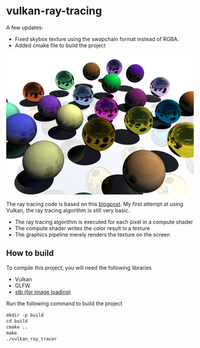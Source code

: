 # vulkan-ray-tracing

A few updates:
- Fixed skybox texture using the swapchain format instead of RGBA.
- Added cmake file to build the project

![Ray traced spheres](ray_tracing.jpg)

The ray tracing code is based on this [blogpost](http://blog.three-eyed-games.com/2018/05/03/gpu-ray-tracing-in-unity-part-1/).
My first attempt at using Vulkan, the ray tracing algorithm is still very basic.
 - The ray tracing algorithm is executed for each pixel in a compute shader
 - The compute shader writes the color result in a texture
 - The graphics pipeline merely renders the texture on the screen

## How to build
To compile this project, you will need the following libraries
 - Vulkan
 - GLFW
 - [stb (for image loading)](https://github.com/nothings/stb)

Run the following command to build the project
```
mkdir -p build
cd build
cmake ..
make
./vulkan_ray_tracer
```
